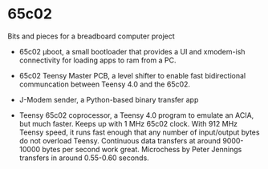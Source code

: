# 65c02
Bits and pieces for a breadboard computer project

- 65c02 µboot, a small bootloader that provides a UI and xmodem-ish connectivity for loading apps to ram from a PC.

- 65c02 Teensy Master PCB, a level shifter to enable fast bidirectional communcation between Teensy 4.0 and the 65c02.

- J-Modem sender, a Python-based binary transfer app

- Teensy 65c02 coprocessor, a Teensy 4.0 program to emulate an ACIA, but much faster. Keeps up with 1 MHz 65c02 clock. With 912 MHz Teensy speed, it runs fast enough that any number of input/output bytes do not overload Teensy. Continuous data transfers at around 9000-10000 bytes per second work great. Microchess by Peter Jennings transfers in around 0.55-0.60 seconds.
